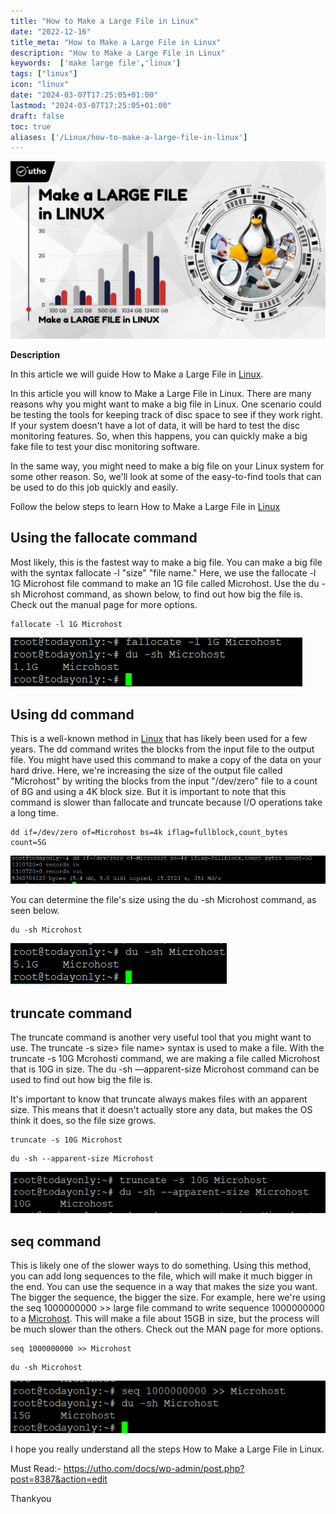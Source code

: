 ```yaml
---
title: "How to Make a Large File in Linux"
date: "2022-12-16"
title_meta: "How to Make a Large File in Linux"
description: "How to Make a Large File in Linux"
keywords:  ['make large file','linux']
tags: ["linux"]
icon: "linux"
date: "2024-03-07T17:25:05+01:00"
lastmod: "2024-03-07T17:25:05+01:00" 
draft: false
toc: true
aliases: ['/Linux/how-to-make-a-large-file-in-linux']
---
```


![How to Make a Large File in Linux](images/How-to-Make-a-Large-File-in-Linux_utho.jpg)

**Description**

In this article we will guide How to Make a Large File in [Linux](https://utho.com/docs/tutorial/find-out-all-live-hosts-ip-addresses-connected-on-network-in-linux/).

In this article you will know to Make a Large File in Linux. There are many reasons why you might want to make a big file in Linux. One scenario could be testing the tools for keeping track of disc space to see if they work right. If your system doesn't have a lot of data, it will be hard to test the disc monitoring features. So, when this happens, you can quickly make a big fake file to test your disc monitoring software.

In the same way, you might need to make a big file on your Linux system for some other reason. So, we'll look at some of the easy-to-find tools that can be used to do this job quickly and easily.

Follow the below steps to learn How to Make a Large File in [Linux](https://en.wikipedia.org/wiki/Linux)

## Using the fallocate command

Most likely, this is the fastest way to make a big file. You can make a big file with the syntax fallocate -l "size" "file name." Here, we use the fallocate -l 1G Microhost file command to make an 1G file called Microhost. Use the du -sh Microhost command, as shown below, to find out how big the file is. Check out the manual page for more options.

```
fallocate -l 1G Microhost
```
![command output ](images/image-609.png)

## Using dd command

This is a well-known method in [Linux](https://en.wikipedia.org/wiki/Linux) that has likely been used for a few years. The dd command writes the blocks from the input file to the output file. You might have used this command to make a copy of the data on your hard drive. Here, we're increasing the size of the output file called "Microhost" by writing the blocks from the input "/dev/zero" file to a count of 8G and using a 4K block size. But it is important to note that this command is slower than fallocate and truncate because I/O operations take a long time.

```
dd if=/dev/zero of=Microhost bs=4k iflag=fullblock,count_bytes count=5G
```
![command output ](images/image-610.png)

You can determine the file's size using the du -sh Microhost command, as seen below.

```
du -sh Microhost
```
![Make a Large File in Linux - command output ](images/image-611.png)

## truncate command

The truncate command is another very useful tool that you might want to use. The truncate -s size> file name> syntax is used to make a file. With the truncate -s 10G Mcrohosti command, we are making a file called Microhost that is 10G in size. The du -sh —apparent-size Microhost command can be used to find out how big the file is.

It's important to know that truncate always makes files with an apparent size. This means that it doesn't actually store any data, but makes the OS think it does, so the file size grows.

```
truncate -s 10G Microhost
```
```
du -sh --apparent-size Microhost
```
![command output ](images/image-612.png)

## seq command

This is likely one of the slower ways to do something. Using this method, you can add long sequences to the file, which will make it much bigger in the end. You can use the sequence in a way that makes the size you want. The bigger the sequence, the bigger the size. For example, here we're using the seq 1000000000 >> large file command to write sequence 1000000000 to a [Microhost](https://utho.com/). This will make a file about 15GB in size, but the process will be much slower than the others. Check out the MAN page for more options.

```
seq 1000000000 >> Microhost
```
```
du -sh Microhost
```
![Make a Large File in Linux - command output ](images/image-613.png)

I hope you really understand all the steps How to Make a Large File in Linux.

Must Read:- https://utho.com/docs/wp-admin/post.php?post=8387&action=edit

Thankyou

